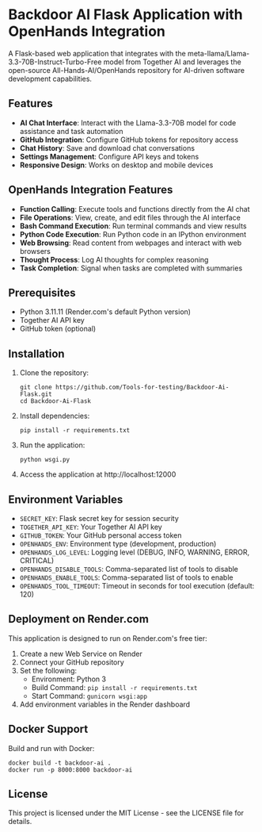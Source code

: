 # Backdoor AI Flask Application with OpenHands Integration

A Flask-based web application that integrates with the meta-llama/Llama-3.3-70B-Instruct-Turbo-Free model from Together AI and leverages the open-source All-Hands-AI/OpenHands repository for AI-driven software development capabilities.

## Features

- **AI Chat Interface**: Interact with the Llama-3.3-70B model for code assistance and task automation
- **GitHub Integration**: Configure GitHub tokens for repository access
- **Chat History**: Save and download chat conversations
- **Settings Management**: Configure API keys and tokens
- **Responsive Design**: Works on desktop and mobile devices

## OpenHands Integration Features

- **Function Calling**: Execute tools and functions directly from the AI chat
- **File Operations**: View, create, and edit files through the AI interface
- **Bash Command Execution**: Run terminal commands and view results
- **Python Code Execution**: Run Python code in an IPython environment
- **Web Browsing**: Read content from webpages and interact with web browsers
- **Thought Process**: Log AI thoughts for complex reasoning
- **Task Completion**: Signal when tasks are completed with summaries

## Prerequisites

- Python 3.11.11 (Render.com's default Python version)
- Together AI API key
- GitHub token (optional)

## Installation

1. Clone the repository:
   ```
   git clone https://github.com/Tools-for-testing/Backdoor-Ai-Flask.git
   cd Backdoor-Ai-Flask
   ```

2. Install dependencies:
   ```
   pip install -r requirements.txt
   ```

3. Run the application:
   ```
   python wsgi.py
   ```

4. Access the application at http://localhost:12000

## Environment Variables

- `SECRET_KEY`: Flask secret key for session security
- `TOGETHER_API_KEY`: Your Together AI API key
- `GITHUB_TOKEN`: Your GitHub personal access token
- `OPENHANDS_ENV`: Environment type (development, production)
- `OPENHANDS_LOG_LEVEL`: Logging level (DEBUG, INFO, WARNING, ERROR, CRITICAL)
- `OPENHANDS_DISABLE_TOOLS`: Comma-separated list of tools to disable
- `OPENHANDS_ENABLE_TOOLS`: Comma-separated list of tools to enable
- `OPENHANDS_TOOL_TIMEOUT`: Timeout in seconds for tool execution (default: 120)

## Deployment on Render.com

This application is designed to run on Render.com's free tier:

1. Create a new Web Service on Render
2. Connect your GitHub repository
3. Set the following:
   - Environment: Python 3
   - Build Command: `pip install -r requirements.txt`
   - Start Command: `gunicorn wsgi:app`
4. Add environment variables in the Render dashboard

## Docker Support

Build and run with Docker:

```
docker build -t backdoor-ai .
docker run -p 8000:8000 backdoor-ai
```

## License

This project is licensed under the MIT License - see the LICENSE file for details.